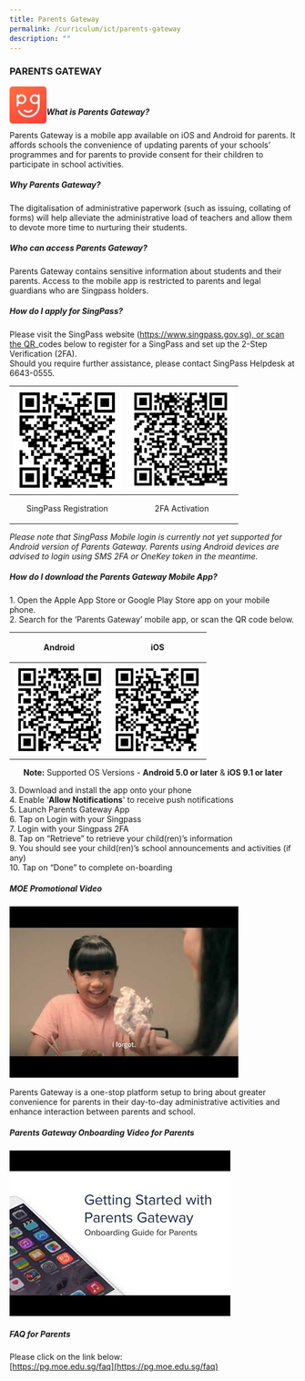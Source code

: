 ```yaml
---
title: Parents Gateway
permalink: /curriculum/ict/parents-gateway
description: ""
---
```

### PARENTS GATEWAY

<img style="width:65px; height:65px;" align="left" src="/images/PG1.jpg" /> <br>
  

##### What is Parents Gateway?

Parents Gateway is a mobile app available on iOS and Android for parents. It affords schools the convenience of updating parents of your schools’ programmes and for parents to provide consent for their children to participate in school activities.

##### Why Parents Gateway?

The digitalisation of administrative paperwork (such as issuing, collating of forms) will help alleviate the administrative load of teachers and allow them to devote more time to nurturing their students.

##### Who can access Parents Gateway?

Parents Gateway contains sensitive information about students and their parents. Access to the mobile app is restricted to parents and legal guardians who are Singpass holders.

##### How do I apply for SingPass?

Please visit the SingPass website ([https://www.singpass.gov.sg), or scan the QR](https://www.singpass.gov.sg/)\_codes below to register for a SingPass and set up the 2-Step Verification (2FA). <br>
Should you require further assistance, please contact SingPass Helpdesk at 6643-0555.

| ![singpass.jpg](/images/singpass.jpg) | ![2FA.jpg](/images/2FA.jpg) |
| --- | --- |
| <p align="center">SingPass Registration</p> | <p align="center">2FA Activation </p>|


_Please note that SingPass Mobile login is currently not yet supported for Android version of Parents Gateway. Parents using Android devices are advised to login using SMS 2FA or OneKey token in the meantime._

  

##### How do I download the Parents Gateway Mobile App?

1\. Open the Apple App Store or Google Play Store app on your mobile phone. <br>
2\. Search for the ‘Parents Gateway’ mobile app, or scan the QR code below.

| <p align="center">Android</p> | <p align="center">iOS</p> |
| --- | --- |
| ![android.png](/images/android.png) | ![iOS.png](/images/iOS.png) |

<p align="center"> <b>Note:</b> Supported OS Versions - <b>Android 5.0 or later</b> & <b>iOS 9.1 or later</b> </p>

3\. Download and install the app onto your phone <br>
4\. Enable ‘**Allow Notifications**' to receive push notifications <br>
5\. Launch Parents Gateway App <br>
6\. Tap on Login with your Singpass <br>
7\. Login with your Singpass 2FA <br>
8\. Tap on “Retrieve” to retrieve your child(ren)’s information <br>
9\. You should see your child(ren)’s school announcements and activities (if any) <br>
10\. Tap on “Done” to complete on-boarding 

##### MOE Promotional Video

[![moe pg video.jpg](/images/moe%20pg%20video.jpg)](https://www.youtube.com/embed/PCM5o8jAncc?feature=oembed)

Parents Gateway is a one-stop platform setup to bring about greater convenience for parents in their day-to-day administrative activities and enhance interaction between parents and school.

##### Parents Gateway Onboarding Video for Parents

[![onboard PG.jpg](/images/onboard%20PG.jpg)](https://www.youtube.com/embed/tW9jwyuovOo?start=123&feature=oembed)

  

##### FAQ for Parents

Please click on the link below: <br>
[https://pg.moe.edu.sg/faq](https://pg.moe.edu.sg/faq)